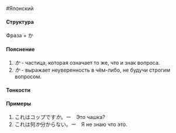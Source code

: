 #Японский 
#### Структура
Фраза + か
#### Пояснение
1. *か* - частица, которая означает то же, что и знак вопроса. 
2. *か* - выражает неуверенность в чём-либо, не будучи строгим вопросом.
#### Тонкости



#### Примеры
1. これはコップです*か*。ー　Это чашка?
2. これは何*か*分からない。ー　Я не знаю что это. 